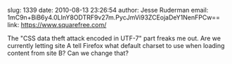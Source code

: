 slug:    1339
date:    2010-08-13 23:26:54
author:  Jesse Ruderman
email:   1mC9n+BiB6y4.0LInY8ODTRF9v27m.PycJmVi93ZCEojaDeY1NenFPCw==
link:     https://www.squarefree.com/

The "CSS data theft attack encoded in UTF-7" part freaks me out.  Are
we currently letting site A tell Firefox what default charset to use
when loading content from site B? Can we change that?

